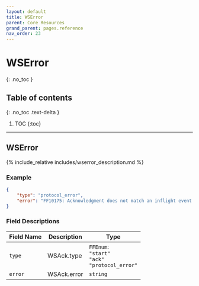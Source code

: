 ```yaml
---
layout: default
title: WSError
parent: Core Resources
grand_parent: pages.reference
nav_order: 23
---
```


# WSError
{: .no_toc }

## Table of contents
{: .no_toc .text-delta }

1. TOC
{:toc}

---
## WSError

{% include_relative includes/wserror_description.md %}

### Example

```json
{
    "type": "protocol_error",
    "error": "FF10175: Acknowledgment does not match an inflight event + subscription"
}
```

### Field Descriptions

| Field Name | Description | Type |
|------------|-------------|------|
| `type` | WSAck.type | `FFEnum`:<br/>`"start"`<br/>`"ack"`<br/>`"protocol_error"` |
| `error` | WSAck.error | `string` |

